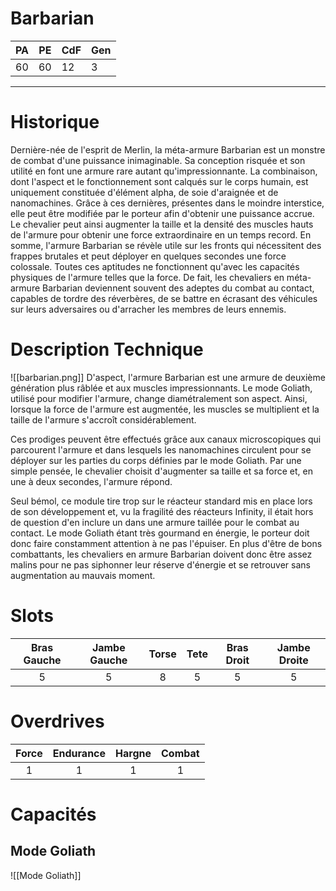
# Barbarian

| PA  | PE  | CdF | Gen |
| --- | --- | --- | --- |
| 60  | 60  | 12  | 3   |

___
# Historique
Dernière-née de l'esprit de Merlin, la méta-armure Barbarian est un monstre de combat d'une puissance inimaginable. Sa conception risquée et son utilité en font une armure rare autant qu'impressionnante. La combinaison, dont l'aspect et le fonctionnement sont calqués sur le corps humain, est uniquement constituée d'élément alpha, de soie d'araignée et de nanomachines. Grâce à ces dernières, présentes dans le moindre interstice, elle peut être modifiée par le porteur afin d'obtenir une puissance accrue. Le chevalier peut ainsi augmenter la taille et la densité des muscles hauts de l'armure pour obtenir une force extraordinaire en un temps record. En somme, l'armure Barbarian se révèle utile sur les fronts qui nécessitent des frappes brutales et peut déployer en quelques secondes une force colossale. Toutes ces aptitudes ne fonctionnent qu'avec les capacités physiques de l'armure telles que la force. De fait, les chevaliers en méta-armure Barbarian deviennent souvent des adeptes du combat au contact, capables de tordre des réverbères, de se battre en écrasant des véhicules sur leurs adversaires ou d'arracher les membres de leurs ennemis.
# Description Technique

![[barbarian.png]]
D'aspect, l'armure Barbarian est une armure de deuxième génération plus râblée et aux muscles impressionnants. Le mode Goliath, utilisé pour modifier l'armure, change diamétralement son aspect. Ainsi, lorsque la force de l'armure est augmentée, les muscles se multiplient et la taille de l'armure s'accroît considérablement.

Ces prodiges peuvent être effectués grâce aux canaux microscopiques qui parcourent l'armure et dans lesquels les nanomachines circulent pour se déployer sur les parties du corps définies par le mode Goliath. Par une simple pensée, le chevalier choisit d'augmenter sa taille et sa force et, en une à deux secondes, l'armure répond.

Seul bémol, ce module tire trop sur le réacteur standard mis en place lors de son développement et, vu la fragilité des réacteurs Infinity, il était hors de question d'en inclure un dans une armure taillée pour le combat au contact. Le mode Goliath étant très gourmand en énergie, le porteur doit donc faire constamment attention à ne pas l'épuiser. En plus d'être de bons combattants, les chevaliers en armure Barbarian doivent donc être assez malins pour ne pas siphonner leur réserve d'énergie et se retrouver sans augmentation au mauvais moment.
# Slots

| Bras Gauche | Jambe Gauche | Torse | Tete | Bras Droit | Jambe Droite |
| :---------: | :----------: | :---: | :--: | :--------: | :----------: |
|      5      |      5       |   8   |  5   |     5      |      5       |

# Overdrives

| Force | Endurance | Hargne | Combat |
|:-----:|:---------:|:------:|:------:|
|   1   |     1     |   1    |   1    |

# Capacités
## Mode Goliath
![[Mode Goliath]]
